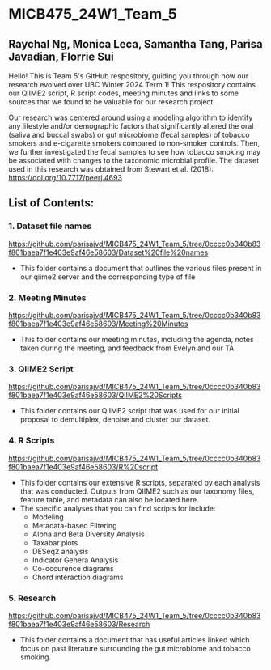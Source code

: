 # MICB475_24W1_Team_5
## Raychal Ng, Monica Leca, Samantha Tang, Parisa Javadian, Florrie Sui

Hello! This is Team 5's GitHub respository, guiding you through how our research evolved over UBC Winter 2024 Term 1! This respository contains our QIIME2 script, R script codes, meeting minutes and links to some sources that we found to be valuable for our research project. 

Our research was centered around using a modeling algorithm to identify any lifestyle and/or demographic factors that significantly altered the oral (saliva and buccal swabs) or gut microbiome (fecal samples) of tobacco smokers and e-cigarette smokers compared to non-smoker controls. Then, we further investigated the fecal samples to see how tobacco smoking may be associated with changes to the taxonomic microbial profile. The dataset used in this research was obtained from Stewart et al. (2018): https://doi.org/10.7717/peerj.4693

## List of Contents:
### 1. Dataset file names
https://github.com/parisajvd/MICB475_24W1_Team_5/tree/0cccc0b340b83f801baea7f1e403e9af46e58603/Dataset%20file%20names
- This folder contains a document that outlines the various files present in our qiime2 server and the corresponding type of file 
### 2. Meeting Minutes
https://github.com/parisajvd/MICB475_24W1_Team_5/tree/0cccc0b340b83f801baea7f1e403e9af46e58603/Meeting%20Minutes
- This folder contains our meeting minutes, including the agenda, notes taken during the meeting, and feedback from Evelyn and our TA
### 3. QIIME2 Script
https://github.com/parisajvd/MICB475_24W1_Team_5/tree/0cccc0b340b83f801baea7f1e403e9af46e58603/QIIME2%20Scripts
- This folder contains our QIIME2 script that was used for our initial proposal to demultiplex, denoise and cluster our dataset. 
### 4. R Scripts
https://github.com/parisajvd/MICB475_24W1_Team_5/tree/0cccc0b340b83f801baea7f1e403e9af46e58603/R%20script
- This folder contains our extensive R scripts, separated by each analysis that was conducted. Outputs from QIIME2 such as our taxonomy files, feature table, and metadata can also be located here.
- The specific analyses that you can find scripts for include:
  - Modeling
  - Metadata-based Filtering
  - Alpha and Beta Diversity Analysis
  - Taxabar plots
  - DESeq2 analysis
  - Indicator Genera Analysis
  - Co-occurence diagrams
  - Chord interaction diagrams
### 5. Research
https://github.com/parisajvd/MICB475_24W1_Team_5/tree/0cccc0b340b83f801baea7f1e403e9af46e58603/Research
- This folder contains a document that has useful articles linked which focus on past literature surrounding the gut microbiome and tobacco smoking. 
